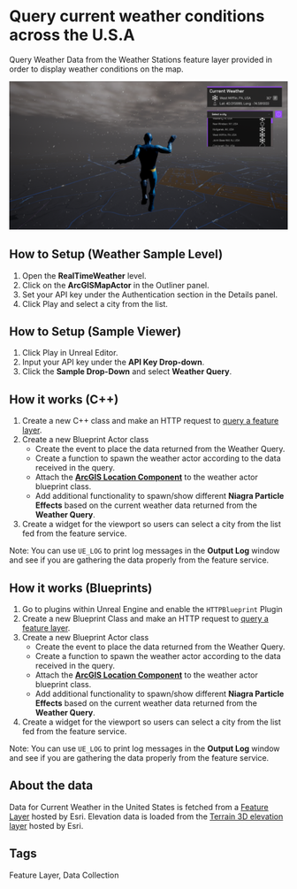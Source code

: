 # Query current weather conditions across the U.S.A

Query Weather Data from the Weather Stations feature layer provided in order to display weather conditions on the map.

![Image of Weather Sample](Weather.png)

## How to Setup (Weather Sample Level)

1. Open the **RealTimeWeather** level.
2. Click on the **ArcGISMapActor** in the Outliner panel.
3. Set your API key under the Authentication section in the Details panel.
4. Click Play and select a city from the list.

## How to Setup (Sample Viewer)

1. Click Play in Unreal Editor.
2. Input your API key under the **API Key Drop-down**.
3. Click the **Sample Drop-Down** and select **Weather Query**.

## How it works (C++)

1. Create a new C++ class and make an HTTP request to [query a feature layer](https://developers.arcgis.com/rest/services-reference/enterprise/query-feature-service-.htm). 
2. Create a new Blueprint Actor class
   - Create the event to place the data returned from the Weather Query.
   - Create a function to spawn the weather actor according to the data received in the query.
   - Attach the [**ArcGIS Location Component**](https://developers.arcgis.com/unreal-engine/maps/location-component/) to the weather actor blueprint class.
   - Add additional functionality to spawn/show different **Niagra Particle Effects** based on the current weather data returned from the **Weather Query**.
3. Create a widget for the viewport so users can select a city from the list fed from the feature service.

Note: You can use `UE_LOG` to print log messages in the **Output Log** window and see if you are gathering the data properly from the feature service.

## How it works (Blueprints)

1. Go to plugins within Unreal Engine and enable the `HTTPBlueprint` Plugin
2. Create a new Blueprint Class and make an HTTP request to [query a feature layer](https://developers.arcgis.com/rest/services-reference/enterprise/query-feature-service-.htm). 
3. Create a new Blueprint Actor class
   - Create the event to place the data returned from the Weather Query.
   - Create a function to spawn the weather actor according to the data received in the query.
   - Attach the [**ArcGIS Location Component**](https://developers.arcgis.com/unreal-engine/maps/location-component/) to the weather actor blueprint class.
   - Add additional functionality to spawn/show different **Niagra Particle Effects** based on the current weather data returned from the **Weather Query**.
4. Create a widget for the viewport so users can select a city from the list fed from the feature service.

Note: You can use `UE_LOG` to print log messages in the **Output Log** window and see if you are gathering the data properly from the feature service.

## About the data

Data for Current Weather in the United States is fetched from a [Feature Layer](https://services9.arcgis.com/RHVPKKiFTONKtxq3/ArcGIS/rest/services/NOAA_METAR_current_wind_speed_direction_v1/FeatureServer/0) hosted by Esri.
Elevation data is loaded from the [Terrain 3D elevation layer](https://www.arcgis.com/home/item.html?id=7029fb60158543ad845c7e1527af11e4) hosted by Esri.

## Tags

Feature Layer, Data Collection